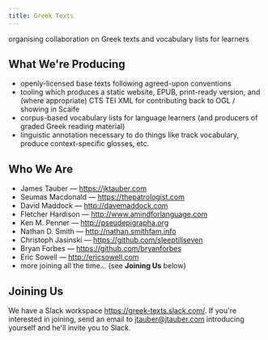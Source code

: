 ```yaml
---
title: Greek Texts
---
```


organising collaboration on Greek texts and vocabulary lists for learners

## What We're Producing

* openly-licensed base texts following agreed-upon conventions
* tooling which produces a static website, EPUB, print-ready version, and (where appropriate) CTS TEI XML for contributing back to OGL / showing in Scaife
* corpus-based vocabulary lists for language learners (and producers of graded Greek reading material)
* linguistic annotation necessary to do things like track vocabulary, produce context-specific glosses, etc.

## Who We Are

* James Tauber — <https://jktauber.com>
* Seumas Macdonald — <https://thepatrologist.com>
* David Maddock — <http://davemaddock.com>
* Fletcher Hardison — <http://www.amindforlanguage.com>
* Ken M. Penner — <http://pseudepigrapha.org>
* Nathan D. Smith — <http://nathan.smithfam.info>
* Christoph Jasinski — <https://github.com/sleeptillseven>
* Bryan Forbes — <https://github.com/bryanforbes>
* Eric Sowell — <http://ericsowell.com>
* more joining all the time... (see **Joining Us** below)

## Joining Us

We have a Slack workspace <https://greek-texts.slack.com/>. If you're interested in joining, send an email to jtauber@jtauber.com introducing yourself and he'll invite you to Slack.
